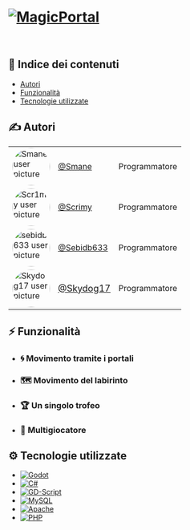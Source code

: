 # [![MagicPortal][logo]](https://i.imgur.com/LRASFB9.png)

>

<br>

## 📑 Indice dei contenuti
- [Autori](#✍️-autori)
- [Funzionalità](#⚡-funzionalità)
- [Tecnologie utilizzate](#⚙️-tecnologie-utilizzate)

## ✍️ Autori

|      |      |      |
|------|------|------|
| <a href="https://github.com/smanedn"><img src="https://github.com/smanedn.png" alt="Smane user picture" style="border-radius: 50%; width: 75px; height: 75px;"></a> | [@Smane](https://github.com/smanedn) | Programmatore |
| <a href="https://github.com/scr1my"><img src="https://github.com/scr1my.png" alt="Scr1my user picture" style="border-radius: 50%; width: 75px; height: 75px;"></a> | [@Scrimy](https://github.com/Scr1my) |Programmatore |
| <a href="https://github.com/sebidb633"><img src="https://github.com/sebidb633.png" alt="sebidb633 user picture" style="border-radius: 50%; width: 75px; height: 75px;"></a> | [@Sebidb633](https://github.com/sebidb633) | Programmatore |
| <a href="https://github.com/Skydog17"><img src="https://github.com/Skydog17.png" alt="Skydog17 user picture" style="border-radius: 50%; width: 75px; height: 75px;"></a> | <span style="font-size: 18px;">[@Skydog17](https://github.com/Skydog17)</spam> | Programmatore |


## ⚡ Funzionalità

- ### 🌀 Movimento tramite i portali    

- ### 🗺️ Movimento del labirinto

- ### 🏆 Un singolo trofeo

- ### 👥 Multigiocatore

## ⚙️ Tecnologie utilizzate
* [![Godot][Godot-engine]][Godot-URL]
* [![C#][C#]][C#-URL]
* [![GD-Script][GD-Script]][GD-Script-URL]
* [![MySQL][MySQL]][MySQL-URL]
* [![Apache][Apache]][Apache-URL]
* [![PHP][PHP]][PHP-URL]



[logo]: https://i.imgur.com/LRASFB9.png

[Godot-engine]: https://img.shields.io/badge/Godot--Engine-0769AD?style=for-the-badge&logo=Godotengine&logoColor=white
[Godot-URL]: https://godotengine.org/

[C#]: https://img.shields.io/badge/C%23-a179dc?style=for-the-badge&logo=c#&logoColor=white
[C#-URL]: https://dotnet.microsoft.com/it-it/languages/csharp

[GD-Script]: https://img.shields.io/badge/GDScript-8D3F5C?style=for-the-badge&logo=godot-engine&logoColor=white
[GD-Script-URL]: https://docs.godotengine.org/en/stable/tutorials/scripting/gdscript/gdscript_basics.html

[MySQL]: https://img.shields.io/badge/MySQL-00618c?style=for-the-badge&logo=MySQL&logoColor=white
[MySQL-URL]: https://www.mysql.com

[Apache]: https://img.shields.io/badge/Apache-dc442c?style=for-the-badge&logo=Apache&logoColor=white
[Apache-URL]: https://httpd.apache.org/

[PHP]: https://img.shields.io/badge/PHP-777bb3?style=for-the-badge&logo=php&logoColor=white
[PHP-URL]: https://www.php.net